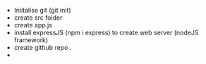 - Iniitalise git (git init)
- create src folder 
- create app.js
- install expressJS (npm i express) to create web server (nodeJS framework)
- create github repo .
- 